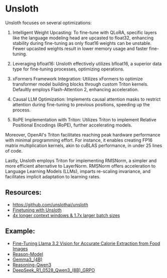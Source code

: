 # Unsloth
Unsloth focuses on several optimizations:

1. Intelligent Weight Upcasting: To fine-tune with QLoRA, specific layers like the language modeling head are upcasted to float32, enhancing stability during fine-tuning as only float16 weights can be unstable. Fewer upcasted weights result in lower memory usage and faster fine-tuning.

2. Leveraging bfloat16: Unsloth effectively utilizes bfloat16, a superior data type for fine-tuning processes, optimizing operations.

3. xFormers Framework Integration: Utilizes xFormers to optimize transformer model building blocks through custom Triton kernels. Defaultly employs Flash-Attention 2, enhancing acceleration.

4. Causal LLM Optimization: Implements causal attention masks to restrict attention during fine-tuning to previous positions, speeding up the process.

5. RoPE Implementation with Triton: Utilizes Triton to implement Relative Positional Encodings (RoPE), further accelerating models.

Moreover, OpenAI's Triton facilitates reaching peak hardware performance with minimal programming effort. For instance, it enables creating FP16 matrix multiplication kernels, akin to cuBLAS performance, in under 25 lines of code.

Lastly, Unsloth employs Triton for implementing RMSNorm, a simpler and more efficient alternative to LayerNorm. RMSNorm offers acceleration to Language Learning Models (LLMs), imparts re-scaling invariance, and facilitates implicit adaptation to learning rates.


## Resources:
- https://github.com/unslothai/unsloth
- [Finetuning with Unsloth](https://mer.vin/2024/02/unsloth-fine-tuning/)
- [4x longer context windows & 1.7x larger batch sizes](https://unsloth.ai/blog/long-context)


## Example:
- [Fine-Tuning Llama 3.2 Vision for Accurate Calorie Extraction from Food Images](https://www.analyticsvidhya.com/blog/2025/02/fine-tuning-llama-3-2-vision/)
- [Reason-Model](https://x.com/BrianRoemmele/status/1894521264511098898)
- [Gemma3_(4B)](https://colab.research.google.com/github/unslothai/notebooks/blob/main/nb/Gemma3_(4B).ipynb)
- [Reasoning-Qwen3](https://colab.research.google.com/drive/1_ZJD6xqYDvhRbKSQeV8pThLBphcVB9Wn?usp=sharing)
- [DeepSeek_R1_0528_Qwen3_(8B)_GRPO](https://colab.research.google.com/github/unslothai/notebooks/blob/main/nb/DeepSeek_R1_0528_Qwen3_(8B)_GRPO.ipynb)


